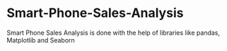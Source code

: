 # Smart-Phone-Sales-Analysis
Smart Phone Sales Analysis is done with the help of libraries like pandas, Matplotlib and Seaborn
